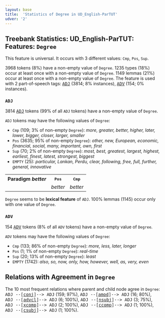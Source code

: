```yaml
---
layout: base
title:  'Statistics of Degree in UD_English-ParTUT'
udver: '2'
---
```


## Treebank Statistics: UD_English-ParTUT: Features: `Degree`

This feature is universal.
It occurs with 3 different values: `Cmp`, `Pos`, `Sup`.

3968 tokens (8%) have a non-empty value of `Degree`.
1235 types (18%) occur at least once with a non-empty value of `Degree`.
1149 lemmas (21%) occur at least once with a non-empty value of `Degree`.
The feature is used with 2 part-of-speech tags: <tt><a href="en_partut-pos-ADJ.html">ADJ</a></tt> (3814; 8% instances), <tt><a href="en_partut-pos-ADV.html">ADV</a></tt> (154; 0% instances).

### `ADJ`

3814 <tt><a href="en_partut-pos-ADJ.html">ADJ</a></tt> tokens (99% of all `ADJ` tokens) have a non-empty value of `Degree`.

`ADJ` tokens may have the following values of `Degree`:

* `Cmp` (109; 3% of non-empty `Degree`): <em>more, greater, better, higher, later, lower, bigger, closer, larger, smaller</em>
* `Pos` (3635; 95% of non-empty `Degree`): <em>other, new, European, economic, financial, social, many, important, own, first</em>
* `Sup` (70; 2% of non-empty `Degree`): <em>most, best, greatest, largest, highest, earliest, finest, latest, strongest, biggest</em>
* `EMPTY` (25): <em>particular, Lankan, Perdu, clear, following, free, full, further, general, innovative</em>

<table>
  <tr><th>Paradigm <i>better</i></th><th><tt>Pos</tt></th><th><tt>Cmp</tt></th></tr>
  <tr><td><tt></tt></td><td><em>better</em></td><td><em>better</em></td></tr>
</table>

`Degree` seems to be **lexical feature** of `ADJ`. 100% lemmas (1145) occur only with one value of `Degree`.

### `ADV`

154 <tt><a href="en_partut-pos-ADV.html">ADV</a></tt> tokens (8% of all `ADV` tokens) have a non-empty value of `Degree`.

`ADV` tokens may have the following values of `Degree`:

* `Cmp` (133; 86% of non-empty `Degree`): <em>more, less, later, longer</em>
* `Pos` (1; 1% of non-empty `Degree`): <em>real-time</em>
* `Sup` (20; 13% of non-empty `Degree`): <em>least</em>
* `EMPTY` (1742): <em>also, so, now, only, how, however, well, as, very, even</em>

## Relations with Agreement in `Degree`

The 10 most frequent relations where parent and child node agree in `Degree`:
<tt>ADJ --[<tt><a href="en_partut-dep-conj.html">conj</a></tt>]--> ADJ</tt> (159; 97%),
<tt>ADJ --[<tt><a href="en_partut-dep-amod.html">amod</a></tt>]--> ADJ</tt> (16; 80%),
<tt>ADJ --[<tt><a href="en_partut-dep-advcl.html">advcl</a></tt>]--> ADJ</tt> (6; 100%),
<tt>ADJ --[<tt><a href="en_partut-dep-nsubj.html">nsubj</a></tt>]--> ADJ</tt> (3; 75%),
<tt>ADJ --[<tt><a href="en_partut-dep-xcomp.html">xcomp</a></tt>]--> ADJ</tt> (2; 100%),
<tt>ADJ --[<tt><a href="en_partut-dep-ccomp.html">ccomp</a></tt>]--> ADJ</tt> (1; 100%),
<tt>ADJ --[<tt><a href="en_partut-dep-csubj.html">csubj</a></tt>]--> ADJ</tt> (1; 100%).

